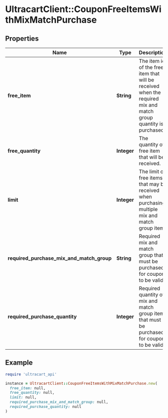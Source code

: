 # UltracartClient::CouponFreeItemsWithMixMatchPurchase

## Properties

| Name | Type | Description | Notes |
| ---- | ---- | ----------- | ----- |
| **free_item** | **String** | The item id of the free item that will be received when the required mix and match group quantity is purchased. | [optional] |
| **free_quantity** | **Integer** | The quantity of free item that will be received. | [optional] |
| **limit** | **Integer** | The limit of free items that may be received when purchasing multiple mix and match group items | [optional] |
| **required_purchase_mix_and_match_group** | **String** | Required mix and match group that must be purchased for coupon to be valid | [optional] |
| **required_purchase_quantity** | **Integer** | Required quantity of mix and match group items that must be purchased for coupon to be valid | [optional] |

## Example

```ruby
require 'ultracart_api'

instance = UltracartClient::CouponFreeItemsWithMixMatchPurchase.new(
  free_item: null,
  free_quantity: null,
  limit: null,
  required_purchase_mix_and_match_group: null,
  required_purchase_quantity: null
)
```


